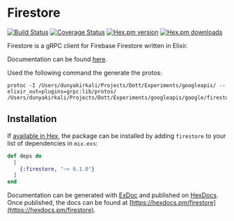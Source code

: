 # Firestore

[![Build Status](https://travis-ci.org/ahtung/firestore.ex.svg?branch=master)](https://travis-ci.org/ahtung/firestore.ex)
[![Coverage Status](https://coveralls.io/repos/ahtung/firestore.ex/badge.svg?branch=master)](https://coveralls.io/r/ahtung/firestore.ex?branch=master)
[![Hex.pm version](https://img.shields.io/hexpm/v/firestore.svg?style=flat-square)](https://hex.pm/packages/firestore)
[![Hex.pm downloads](https://img.shields.io/hexpm/dt/firestore.svg)](https://hex.pm/packages/firestore)

Firestore is a gRPC client for Firebase Firestore written in Elixir.

Documentation can be found [here](https://hexdocs.pm/firestore).

Used the following command the generate the protos:

```
protoc -I /Users/dunyakirkali/Projects/Dott/Experiments/googleapis/ --elixir_out=plugins=grpc:lib/protos/ /Users/dunyakirkali/Projects/Dott/Experiments/googleapis/google/firestore/**/*.proto
```

## Installation

If [available in Hex](https://hex.pm/docs/publish), the package can be installed
by adding `firestore` to your list of dependencies in `mix.exs`:

```elixir
def deps do
  [
    {:firestore, "~> 0.1.0"}
  ]
end
```

Documentation can be generated with [ExDoc](https://github.com/elixir-lang/ex_doc)
and published on [HexDocs](https://hexdocs.pm). Once published, the docs can
be found at [https://hexdocs.pm/firestore](https://hexdocs.pm/firestore).

